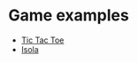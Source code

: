 # Game examples

- [Tic Tac Toe](https://github.com/AdamStelmaszczyk/gtsa/blob/master/examples/TicTacToe.md)
- [Isola](https://github.com/AdamStelmaszczyk/gtsa/blob/master/examples/Isola.md)

